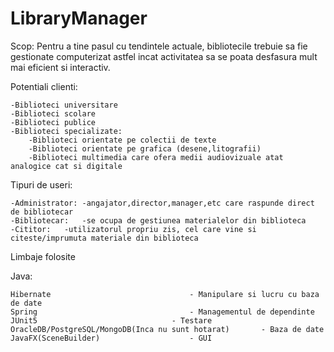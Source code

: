 # LibraryManager

Scop:
 	Pentru a tine pasul cu tendintele actuale, bibliotecile trebuie sa fie gestionate computerizat
astfel incat activitatea sa se poata desfasura mult mai eficient si interactiv. 


Potentiali clienti:
	
	-Biblioteci universitare
	-Biblioteci scolare
	-Biblioteci publice
	-Biblioteci specializate:
		-Biblioteci orientate pe colectii de texte
		-Biblioteci orientate pe grafica (desene,litografii)
		-Biblioteci multimedia care ofera medii audiovizuale atat analogice cat si digitale


Tipuri de useri:
	
	-Administrator: -angajator,director,manager,etc care raspunde direct de bibliotecar
	-Bibliotecar:	-se ocupa de gestiunea materialelor din biblioteca 
	-Cititor:	-utilizatorul propriu zis, cel care vine si citeste/imprumuta materiale din biblioteca
	

Limbaje folosite

  Java:     
  
	Hibernate                 				- Manipulare si lucru cu baza de date
	Spring                    				- Managementul de dependinte
	JUnit5     	          				- Testare
 	OracleDB/PostgreSQL/MongoDB(Inca nu sunt hotarat)       - Baza de date
	JavaFX(SceneBuilder)					- GUI

